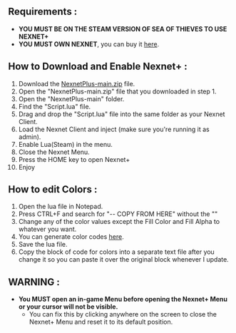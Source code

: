 ## Requirements :
- **YOU MUST BE ON THE STEAM VERSION OF SEA OF THIEVES TO USE NEXNET+**
- **YOU MUST OWN NEXNET**, you can buy it [here](https://nexnet-cheats.cc/).

## How to Download and Enable Nexnet+  :
1. Download the [NexnetPlus-main.zip](https://github.com/Izoee/NexnetPlus/archive/refs/heads/main.zip) file.
2. Open the "NexnetPlus-main.zip" file that you downloaded in step 1.
3. Open the "NexnetPlus-main" folder.
4. Find the "Script.lua" file.
5. Drag and drop the "Script.lua" file into the same folder as your Nexnet Client.
6. Load the Nexnet Client and inject (make sure you're running it as admin).
7. Enable Lua(Steam) in the menu.
8. Close the Nexnet Menu.
9. Press the HOME key to open Nexnet+
10. Enjoy

## How to edit Colors :
1. Open the lua file in Notepad.
2. Press CTRL+F and search for "-- COPY FROM HERE" without the ""
3. Change any of the color values except the Fill Color and Fill Alpha to whatever you want. 
4. You can generate color codes [here](https://rgbacolorpicker.com/).
5. Save the lua file.
6. Copy the block of code for colors into a separate text file after you change it so you can paste it over the original block whenever I update.

## WARNING :
- **You MUST open an in-game Menu before opening the Nexnet+ Menu or your cursor will not be visible.**
  - You can fix this by clicking anywhere on the screen to close the Nexnet+ Menu and reset it to its default position.
